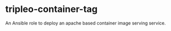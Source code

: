 tripleo-container-tag
=====================

An Ansible role to deploy an apache based container image serving service.
